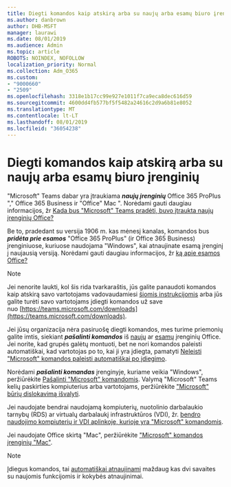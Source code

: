```yaml
---
title: Diegti komandos kaip atskirą arba su naujų arba esamų biuro įrenginių
ms.author: danbrown
author: DHB-MSFT
manager: laurawi
ms.date: 08/01/2019
ms.audience: Admin
ms.topic: article
ROBOTS: NOINDEX, NOFOLLOW
localization_priority: Normal
ms.collection: Adm_O365
ms.custom:
- "9000660"
- "2509"
ms.openlocfilehash: 3318e1b17cc99e927e1011f7ca9eca8dec616d59
ms.sourcegitcommit: 4600dd4fb577bf5f5482a24616c2d9a6b81e8052
ms.translationtype: MT
ms.contentlocale: lt-LT
ms.lasthandoff: 08/01/2019
ms.locfileid: "36054238"
---
```

# <a name="deploying-teams-as-standalone-or-with-new-or-existing-office-installations"></a>Diegti komandos kaip atskirą arba su naujų arba esamų biuro įrenginių

"Microsoft" Teams dabar yra įtraukiama ***naujų įrenginių*** Office 365 ProPlus "," Office 365 Business ir "Office" Mac ". Norėdami gauti daugiau informacijos, žr [Kada bus "Microsoft" Teams pradėti, buvo įtraukta naujų įrenginių Office?](https://docs.microsoft.com/deployoffice/teams-install#when-will-microsoft-teams-start-being-included-with-new-installations-of-office-365-proplus)

Be to, pradedant su versija 1906 m. kas mėnesį kanalas, komandos bus ***pridėta prie esamos*** "Office 365 ProPlus" (ir Office 365 Business) įrenginiuose, kuriuose naudojama "Windows", kai atnaujinate esamą įrenginį į naujausią versiją. Norėdami gauti daugiau informacijos, žr [ką apie esamos Office?](https://docs.microsoft.com/deployoffice/teams-install#what-about-existing-installations-of-office-365-proplus)

> [!NOTE]
> Jei nenorite laukti, kol šis rida tvarkaraštis, jūs galite panaudoti komandos kaip atskirą savo vartotojams vadovaudamiesi [šiomis instrukcijomis](https://docs.microsoft.com/MicrosoftTeams/msi-deployment) arba jūs galite turėti savo vartotojams įdiegti komandos už save nuo [https://teams.microsoft.com/downloads](https://teams.microsoft.com/downloads).

Jei jūsų organizacija nėra pasiruošę diegti komandos, mes turime priemonių galite imtis, siekiant ***pašalinti komandos*** iš [naujų](https://docs.microsoft.com/deployoffice/teams-install#how-to-exclude-microsoft-teams-from-new-installations-of-office-365-proplus) ar [esamų](https://docs.microsoft.com/deployoffice/teams-install#use-group-policy-to-control-the-installation-of-microsoft-teams) įrenginių Office. Jei norite, kad grupės galėtų montuoti, bet ne nori komandos paleisti automatiškai, kad vartotojas po to, kai ji yra įdiegta, pamatyti [Neleisti "Microsoft" komandos paleisti automatiškai po įdiegimo](https://docs.microsoft.com/deployoffice/teams-install#use-group-policy-to-prevent-microsoft-teams-from-starting-automatically-after-installation).

Norėdami ***pašalinti komandas*** įrenginyje, kuriame veikia "Windows", peržiūrėkite [Pašalinti "Microsoft" komandomis](https://support.office.com/article/3b159754-3c26-4952-abe7-57d27f5f4c81). Valymą "Microsoft" Teams kelių paskirties kompiuterius arba vartotojams, peržiūrėkite ["Microsoft" būrių dislokavimą išvalyti](https://docs.microsoft.com/microsoftteams/scripts/powershell-script-teams-deployment-clean-up).

Jei naudojate bendrai naudojamą kompiuterių, nuotolinio darbalaukio tarnybų (RDS) ar virtualų darbalaukį infrastruktūros (VDI), žr. [bendro naudojimo kompiuterių ir VDI aplinkoje, kurioje yra "Microsoft" komandomis](https://docs.microsoft.com/deployoffice/teams-install#shared-computer-and-vdi-environments-with-microsoft-teams).

Jei naudojate Office skirtą "Mac", peržiūrėkite ["Microsoft" komandos įrenginių "Mac"](https://docs.microsoft.com/deployoffice/teams-install#microsoft-teams-installations-on-a-mac).

> [!NOTE]
> Įdiegus komandos, tai [automatiškai atnaujinami](https://docs.microsoft.com/deployoffice/teams-install#feature-and-quality-updates-for-microsoft-teams) maždaug kas dvi savaites su naujomis funkcijomis ir kokybės atnaujinimai. 